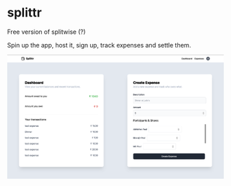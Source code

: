 # splittr

Free version of splitwise (?)

Spin up the app, host it, sign up, track expenses and settle them.

![home page](assets/home.png)